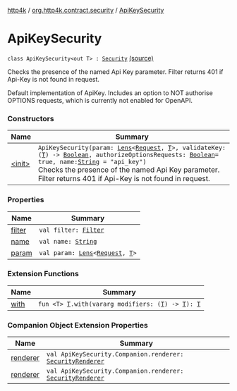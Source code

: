 [http4k](../../index.md) / [org.http4k.contract.security](../index.md) / [ApiKeySecurity](./index.md)

# ApiKeySecurity

`class ApiKeySecurity<out T> : `[`Security`](../-security/index.md) [(source)](https://github.com/http4k/http4k/blob/master/http4k-contract/src/main/kotlin/org/http4k/contract/security/ApiKeySecurity.kt#L17)

Checks the presence of the named Api Key parameter. Filter returns 401 if Api-Key is not found in request.

Default implementation of ApiKey. Includes an option to NOT authorise OPTIONS requests, which is
currently not enabled for OpenAPI.

### Constructors

| Name | Summary |
|---|---|
| [&lt;init&gt;](-init-.md) | `ApiKeySecurity(param: `[`Lens`](../../org.http4k.lens/-lens/index.md)`<`[`Request`](../../org.http4k.core/-request/index.md)`, `[`T`](index.md#T)`>, validateKey: (`[`T`](index.md#T)`) -> `[`Boolean`](https://kotlinlang.org/api/latest/jvm/stdlib/kotlin/-boolean/index.html)`, authorizeOptionsRequests: `[`Boolean`](https://kotlinlang.org/api/latest/jvm/stdlib/kotlin/-boolean/index.html)` = true, name: `[`String`](https://kotlinlang.org/api/latest/jvm/stdlib/kotlin/-string/index.html)` = "api_key")`<br>Checks the presence of the named Api Key parameter. Filter returns 401 if Api-Key is not found in request. |

### Properties

| Name | Summary |
|---|---|
| [filter](filter.md) | `val filter: `[`Filter`](../../org.http4k.core/-filter/index.md) |
| [name](name.md) | `val name: `[`String`](https://kotlinlang.org/api/latest/jvm/stdlib/kotlin/-string/index.html) |
| [param](param.md) | `val param: `[`Lens`](../../org.http4k.lens/-lens/index.md)`<`[`Request`](../../org.http4k.core/-request/index.md)`, `[`T`](index.md#T)`>` |

### Extension Functions

| Name | Summary |
|---|---|
| [with](../../org.http4k.core/with.md) | `fun <T> `[`T`](../../org.http4k.core/with.md#T)`.with(vararg modifiers: (`[`T`](../../org.http4k.core/with.md#T)`) -> `[`T`](../../org.http4k.core/with.md#T)`): `[`T`](../../org.http4k.core/with.md#T) |

### Companion Object Extension Properties

| Name | Summary |
|---|---|
| [renderer](../../org.http4k.contract.openapi.v2/renderer.md) | `val ApiKeySecurity.Companion.renderer: `[`SecurityRenderer`](../../org.http4k.contract.openapi/-security-renderer/index.md) |
| [renderer](../../org.http4k.contract.openapi.v3/renderer.md) | `val ApiKeySecurity.Companion.renderer: `[`SecurityRenderer`](../../org.http4k.contract.openapi/-security-renderer/index.md) |
